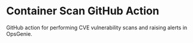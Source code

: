 # Container Scan GitHub Action

GitHub action for performing CVE vulnerability scans and raising alerts in OpsGenie.
